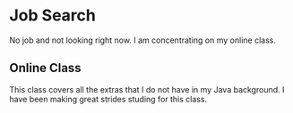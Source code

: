 # Job Search
No job and not looking right now. I am concentrating on my online class.

## Online Class
This class covers all the extras that I do not have in my Java background.
I have been making great strides studing for this class. 
